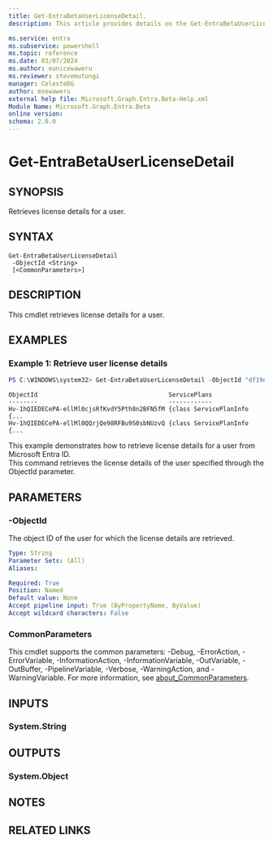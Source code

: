 ```yaml
---
title: Get-EntraBetaUserLicenseDetail.
description: This article provides details on the Get-EntraBetaUserLicenseDetail command.

ms.service: entra
ms.subservice: powershell
ms.topic: reference
ms.date: 03/07/2024
ms.author: eunicewaweru
ms.reviewer: stevemutungi
manager: CelesteDG
author: msewaweru
external help file: Microsoft.Graph.Entra.Beta-Help.xml
Module Name: Microsoft.Graph.Entra.Beta
online version:
schema: 2.0.0
---
```


# Get-EntraBetaUserLicenseDetail

## SYNOPSIS
Retrieves license details for a user.

## SYNTAX

```
Get-EntraBetaUserLicenseDetail 
 -ObjectId <String> 
 [<CommonParameters>]
```

## DESCRIPTION
This cmdlet retrieves license details for a user.

## EXAMPLES

### Example 1: Retrieve user license details
```powershell
PS C:\WINDOWS\system32> Get-EntraBetaUserLicenseDetail -ObjectId "df19e8e6-2ad7-453e-87f5-037f6529ae16"
```
```output
ObjectId                                    ServicePlans
--------                                    ------------
Hv-1hQIEDECePA-ellMl0cjsRfKvdY5Pth8n2BFN5fM {class ServicePlanInfo {...
Hv-1hQIEDECePA-ellMl0QQrjQe98RFBu9S0sbNUzvQ {class ServicePlanInfo {...
```

This example demonstrates how to retrieve license details for a user from Microsoft Entra ID.    
This command retrieves the license details of the user specified through the ObjectId parameter.

## PARAMETERS

### -ObjectId
The object ID of the user for which the license details are retrieved.

```yaml
Type: String
Parameter Sets: (All)
Aliases:

Required: True
Position: Named
Default value: None
Accept pipeline input: True (ByPropertyName, ByValue)
Accept wildcard characters: False
```

### CommonParameters
This cmdlet supports the common parameters: -Debug, -ErrorAction, -ErrorVariable, -InformationAction, -InformationVariable, -OutVariable, -OutBuffer, -PipelineVariable, -Verbose, -WarningAction, and -WarningVariable. For more information, see [about_CommonParameters](https://go.microsoft.com/fwlink/?LinkID=113216).

## INPUTS

### System.String
## OUTPUTS

### System.Object
## NOTES

## RELATED LINKS
